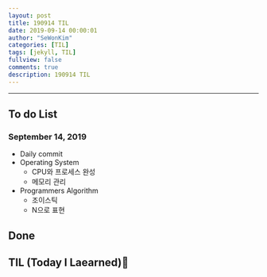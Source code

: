 ```yaml
---
layout: post
title: 190914 TIL
date: 2019-09-14 00:00:01
author: "SeWonKim"
categories: [TIL]
tags: [jekyll, TIL]
fullview: false
comments: true
description: 190914 TIL
---
```


---

## To do List

### September 14, 2019

- Daily commit
- Operating System
  - CPU와 프로세스 완성
  - 메모리 관리
- Programmers Algorithm
  - 조이스틱
  - N으로 표현

## Done

## TIL (Today I Laearned)🤔
